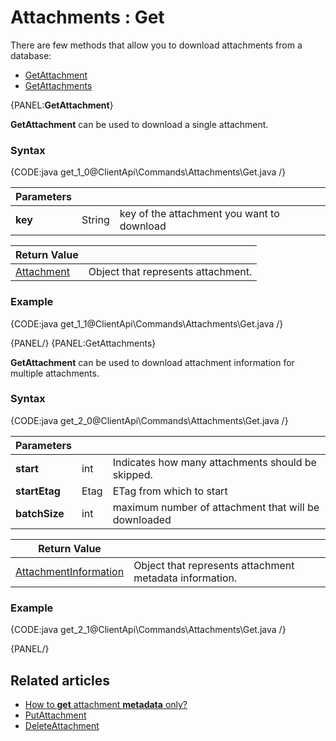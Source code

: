 # Attachments : Get

There are few methods that allow you to download attachments from a database:   
- [GetAttachment](../../../client-api/commands/attachments/get#getattachment)   
- [GetAttachments](../../../client-api/commands/attachments/get#getattachments)   

{PANEL:**GetAttachment**}

**GetAttachment** can be used to download a single attachment.

### Syntax

{CODE:java get_1_0@ClientApi\Commands\Attachments\Get.java /}

| Parameters | | |
| ------------- | ------------- | ----- |
| **key** | String | key of the attachment you want to download |

| Return Value | |
| ------------- | ----- |
| [Attachment](../../../glossary/json/attachment) | Object that represents attachment. |

### Example

{CODE:java get_1_1@ClientApi\Commands\Attachments\Get.java /}

{PANEL/}
{PANEL:GetAttachments}

**GetAttachment** can be used to download attachment information for multiple attachments.

### Syntax

{CODE:java get_2_0@ClientApi\Commands\Attachments\Get.java /}

| Parameters | | |
| ------------- | ------------- | ----- |
| **start** | int | Indicates how many attachments should be skipped. |
| **startEtag** | Etag | ETag from which to start |
| **batchSize** | int | maximum number of attachment that will be downloaded |

| Return Value | |
| ------------- | ----- |
| [AttachmentInformation](../../../glossary/json/attachment-information) | Object that represents attachment metadata information. |

### Example

{CODE:java get_2_1@ClientApi\Commands\Attachments\Get.java /}

{PANEL/}

## Related articles

- [How to **get** attachment **metadata** only?](../../../client-api/commands/attachments/how-to/get-attachment-metadata-only)  
- [PutAttachment](../../../client-api/commands/attachments/put)  
- [DeleteAttachment](../../../client-api/commands/attachments/delete)  